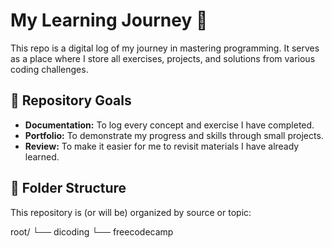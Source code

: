 # My Learning Journey 🚀

This repo is a digital log of my journey in mastering programming. It serves as a place where I store all exercises, projects, and solutions from various coding challenges.

## 🎯 Repository Goals

- **Documentation:** To log every concept and exercise I have completed.
- **Portfolio:** To demonstrate my progress and skills through small projects.
- **Review:** To make it easier for me to revisit materials I have already learned.

## 📂 Folder Structure

This repository is (or will be) organized by source or topic:

root/
└── dicoding
└── freecodecamp
